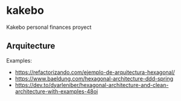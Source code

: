 # kakebo

Kakebo personal finances proyect


## Arquitecture

Examples:
- https://refactorizando.com/ejemplo-de-arquitectura-hexagonal/
- https://www.baeldung.com/hexagonal-architecture-ddd-spring
- https://dev.to/dyarleniber/hexagonal-architecture-and-clean-architecture-with-examples-48oi
